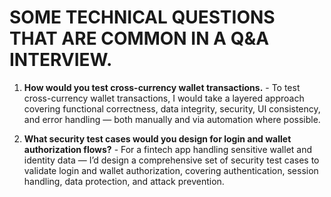 # SOME TECHNICAL QUESTIONS THAT ARE COMMON IN A Q&A INTERVIEW.

1. **How would you test cross-currency wallet transactions.**
        - To test cross-currency wallet transactions,
         I would take a layered approach covering functional correctness, data integrity, security, UI consistency, and error handling — both manually and via automation where possible.

2. **What security test cases would you design for login and wallet authorization flows?**
        - For a fintech app handling sensitive wallet and identity data — I’d design a comprehensive set of security test cases to validate login and wallet authorization, covering authentication, 
        session handling, data protection, and attack prevention.